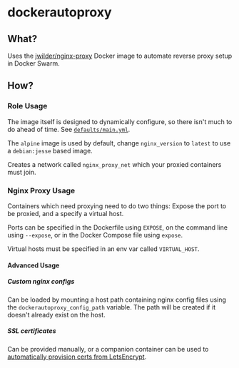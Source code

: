 # dockerautoproxy

## What?

Uses the [jwilder/nginx-proxy](https://github.com/jwilder/nginx-proxy) Docker image to automate reverse proxy setup in Docker Swarm.

## How?

### Role Usage

The image itself is designed to dynamically configure, so there isn't much to do ahead of time. See [`defaults/main.yml`](defaults/main.yml).

The `alpine` image is used by default, change `nginx_version` to `latest` to use a `debian:jesse` based image.

Creates a network called `nginx_proxy_net` which your proxied containers must join.

### Nginx Proxy Usage

Containers which need proxying need to do two things: Expose the port to be proxied, and a specify a virtual host. 

Ports can be specified in the Dockerfile using `EXPOSE`, on the command line using `--expose`, or in the Docker Compose file using `expose`.

Virtual hosts must be specified in an env var called `VIRTUAL_HOST`.

#### Advanced Usage

##### Custom nginx configs 

Can be loaded by mounting a host path containing nginx config files using the `dockerautoproxy_config_path` variable. The path will be created if it doesn't already exist on the host. 

##### SSL certificates

Can be provided manually, or a companion container can be used to [automatically provision certs from LetsEncrypt](https://github.com/jwilder/nginx-proxy#ssl-support-using-letsencrypt).
